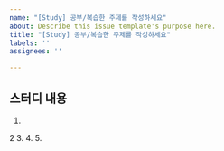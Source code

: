 ```yaml
---
name: "[Study] 공부/복습한 주제를 작성하세요"
about: Describe this issue template's purpose here.
title: "[Study] 공부/복습한 주제를 작성하세요"
labels: ''
assignees: ''

---
```


## 스터디 내용

1. 
2 
3. 
4.
5.
